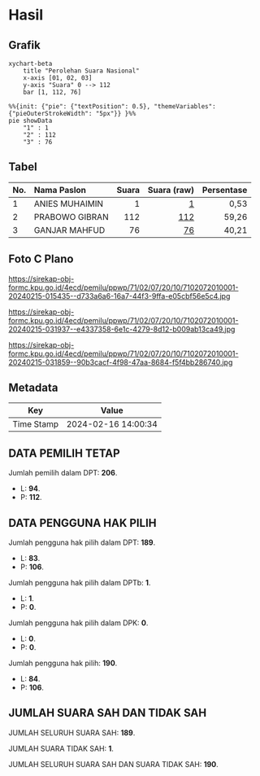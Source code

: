 # Hasil

## Grafik

```mermaid
xychart-beta
    title "Perolehan Suara Nasional"
    x-axis [01, 02, 03]
    y-axis "Suara" 0 --> 112
    bar [1, 112, 76]
```

```mermaid
%%{init: {"pie": {"textPosition": 0.5}, "themeVariables": {"pieOuterStrokeWidth": "5px"}} }%%
pie showData
    "1" : 1
    "2" : 112
    "3" : 76
```

## Tabel

| No. | Nama Paslon    | Suara | Suara (raw) | Persentase |
|:--- |:-------------- | -----:| -----------:| ----------:|
| 1   | ANIES MUHAIMIN | 1     | [1][p-1]    | 0,53       |
| 2   | PRABOWO GIBRAN | 112   | [112][p-2]  | 59,26      |
| 3   | GANJAR MAHFUD  | 76    | [76][p-3]   | 40,21      |


[p-1]: https://github.com/gigit-pemilu/pemilu-2024/blob/main/pilpres/hitung-suara/sub/71-sulawesi-utara/sub/02-minahasa/sub/07-tompaso/sub/2010-liba/sub/001-tps/sub/paslon-1.txt
[p-2]: https://github.com/gigit-pemilu/pemilu-2024/blob/main/pilpres/hitung-suara/sub/71-sulawesi-utara/sub/02-minahasa/sub/07-tompaso/sub/2010-liba/sub/001-tps/sub/paslon-2.txt
[p-3]: https://github.com/gigit-pemilu/pemilu-2024/blob/main/pilpres/hitung-suara/sub/71-sulawesi-utara/sub/02-minahasa/sub/07-tompaso/sub/2010-liba/sub/001-tps/sub/paslon-3.txt

## Foto C Plano

https://sirekap-obj-formc.kpu.go.id/4ecd/pemilu/ppwp/71/02/07/20/10/7102072010001-20240215-015435--d733a6a6-16a7-44f3-9ffa-e05cbf56e5c4.jpg

https://sirekap-obj-formc.kpu.go.id/4ecd/pemilu/ppwp/71/02/07/20/10/7102072010001-20240215-031937--e4337358-6e1c-4279-8d12-b009ab13ca49.jpg

https://sirekap-obj-formc.kpu.go.id/4ecd/pemilu/ppwp/71/02/07/20/10/7102072010001-20240215-031859--90b3cacf-4f98-47aa-8684-f5f4bb286740.jpg


## Metadata

| Key        | Value               |
| ---------- | ------------------- |
| Time Stamp | 2024-02-16 14:00:34 |


## DATA PEMILIH TETAP

Jumlah pemilih dalam DPT: **206**.
 * L: **94**.
 * P: **112**.

## DATA PENGGUNA HAK PILIH

Jumlah pengguna hak pilih dalam DPT: **189**.
 * L: **83**.
 * P: **106**.

Jumlah pengguna hak pilih dalam DPTb: **1**.
 * L: **1**.
 * P: **0**.

Jumlah pengguna hak pilih dalam DPK: **0**.
 * L: **0**.
 * P: **0**.

Jumlah pengguna hak pilih: **190**.
 * L: **84**.
 * P: **106**.

## JUMLAH SUARA SAH DAN TIDAK SAH

JUMLAH SELURUH SUARA SAH: **189**.

JUMLAH SUARA TIDAK SAH: **1**.

JUMLAH SELURUH SUARA SAH DAN SUARA TIDAK SAH: **190**.


